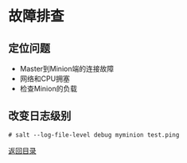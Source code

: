# 故障排查
## 定位问题
* Master到Minion端的连接故障
* 网络和CPU拥塞
* 检查Minion的负载

## 改变日志级别
```
# salt --log-file-level debug myminion test.ping
```

[返回目录](../CONTENTS.md)